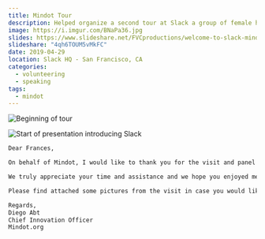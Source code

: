```yaml
---
title: Mindot Tour
description: Helped organize a second tour at Slack a group of female high school students from Latin America through Mindot.
image: https://i.imgur.com/BNaPa36.jpg
slides: https://www.slideshare.net/FVCproductions/welcome-to-slack-mindot
slideshare: "4qh6TOUM5vMkFC"
date: 2019-04-29
location: Slack HQ - San Francisco, CA
categories:
  - volunteering
  - speaking
tags:
  - mindot
---
```


![Beginning of tour](https://i.imgur.com/YpotTyA.jpg)

![Start of presentation introducing Slack](https://i.imgur.com/HUYBEFP.jpg)

```txt
Dear Frances,

On behalf of Mindot, I would like to thank you for the visit and panel you had for Mindot's students. The girls could not stop talking about your amazing work at Slack! It was an incredible experience for them.

We truly appreciate your time and assistance and we hope you enjoyed meeting the students. To us, giving back our time and energy to impacting students and disrupt education is our number one priority.

Please find attached some pictures from the visit in case you would like them for any internal newsletter and/or usage for your LinkedIn profile highlighting your give back!

Regards,
Diego Abt
Chief Innovation Officer
Mindot.org
```
